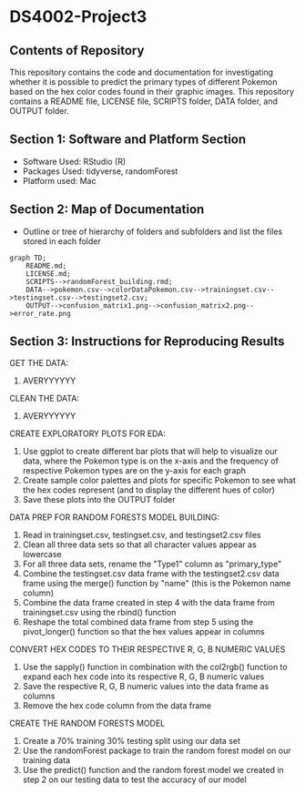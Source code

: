 # DS4002-Project3 

## Contents of Repository
This repository contains the code and documentation for investigating whether it is possible to predict the primary types of different Pokemon based on the hex color codes found in their graphic images. This repository contains a README file, LICENSE file, SCRIPTS folder, DATA folder, and OUTPUT folder. 

## Section 1: Software and Platform Section
- Software Used: RStudio (R)
- Packages Used: tidyverse, randomForest
- Platform used: Mac

## Section 2: Map of Documentation 

- Outline or tree of hierarchy of folders and subfolders and list the files stored in each folder
```mermaid
graph TD;
    README.md;
    LICENSE.md;
    SCRIPTS-->randomForest_building.rmd;
    DATA-->pokemon.csv-->colorDataPokemon.csv-->trainingset.csv-->testingset.csv-->testingset2.csv;
    OUTPUT-->confusion_matrix1.png-->confusion_matrix2.png-->error_rate.png
```

## Section 3: Instructions for Reproducing Results

GET THE DATA:
1. AVERYYYYYY 

CLEAN THE DATA:
1. AVERYYYYYY

CREATE EXPLORATORY PLOTS FOR EDA:
1. Use ggplot to create different bar plots that will help to visualize our data, where the Pokemon type is on the x-axis and the frequency of respective Pokemon types are on  the y-axis for each graph
2. Create sample color palettes and plots for specific Pokemon to see what the hex codes represent (and to display the different hues of color)
3. Save these plots into the OUTPUT folder

DATA PREP FOR RANDOM FORESTS MODEL BUILDING:
1. Read in trainingset.csv, testingset.csv, and testingset2.csv files
2. Clean all three data sets so that all character values appear as lowercase
3. For all three data sets, rename the "Type1" column as "primary_type"
4. Combine the testingset.csv data frame with the testingset2.csv data frame using the merge() function by "name" (this is the Pokemon name column)
5. Combine the data frame created in step 4 with the data frame from trainingset.csv using the rbind() function
6. Reshape the total combined data frame from step 5 using the pivot_longer() function so that the hex values appear in columns

CONVERT HEX CODES TO THEIR RESPECTIVE R, G, B NUMERIC VALUES

1. Use the sapply() function in combination with the col2rgb() function to expand each hex code into its respective R, G, B numeric values
2. Save the respective R, G, B numeric values into the data frame as columns 
3. Remove the hex code column from the data frame 

CREATE THE RANDOM FORESTS MODEL
1. Create a 70% training 30% testing split using our data set
2. Use the randomForest package to train the random forest model on our training data
3. Use the predict() function and the random forest model we created in step 2 on our testing data to test the accuracy of our model

